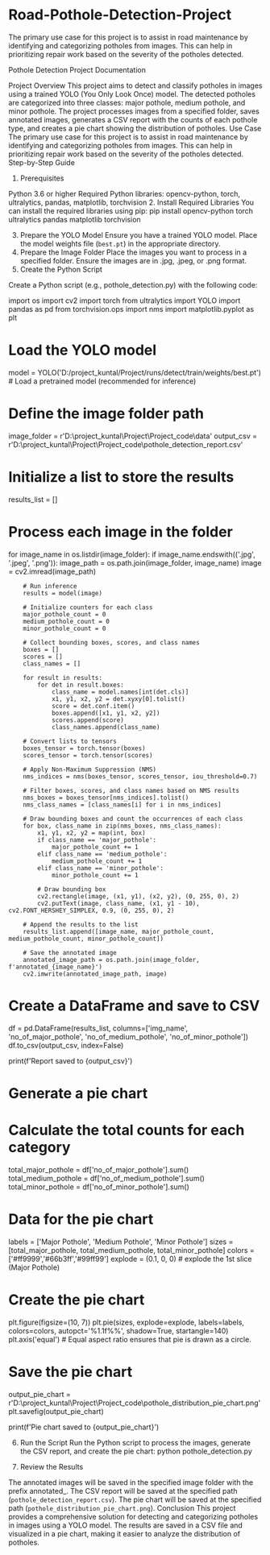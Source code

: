 # Road-Pothole-Detection-Project
The primary use case for this project is to assist in road maintenance by identifying and categorizing potholes from images. This can help in prioritizing repair work based on the severity of the potholes detected.






Pothole Detection Project Documentation

Project Overview
This project aims to detect and classify potholes in images using a trained YOLO (You Only Look Once) model. The detected potholes are categorized into three classes: major pothole, medium pothole, and minor pothole. The project processes images from a specified folder, saves annotated images, generates a CSV report with the counts of each pothole type, and creates a pie chart showing the distribution of potholes.
Use Case
The primary use case for this project is to assist in road maintenance by identifying and categorizing potholes from images. This can help in prioritizing repair work based on the severity of the potholes detected.
Step-by-Step Guide
1. Prerequisites

Python 3.6 or higher
Required Python libraries: opencv-python, torch, ultralytics, pandas, matplotlib, torchvision
2. Install Required Libraries
You can install the required libraries using pip:
pip install opencv-python torch ultralytics pandas matplotlib torchvision

3. Prepare the YOLO Model
Ensure you have a trained YOLO model. Place the model weights file (`best.pt`) in the appropriate directory.
4. Prepare the Image Folder
Place the images you want to process in a specified folder. Ensure the images are in .jpg, .jpeg, or .png format.
5. Create the Python Script
   
Create a Python script (e.g., pothole_detection.py) with the following code:

import os
import cv2
import torch
from ultralytics import YOLO
import pandas as pd
from torchvision.ops import nms
import matplotlib.pyplot as plt

# Load the YOLO model
model = YOLO('D:/project_kuntal/Project/runs/detect/train/weights/best.pt')  # Load a pretrained model (recommended for inference)

# Define the image folder path
image_folder = r'D:\project_kuntal\Project\Project_code\data'
output_csv = r'D:\project_kuntal\Project\Project_code\pothole_detection_report.csv'

# Initialize a list to store the results
results_list = []

# Process each image in the folder
for image_name in os.listdir(image_folder):
    if image_name.endswith(('.jpg', '.jpeg', '.png')):
        image_path = os.path.join(image_folder, image_name)
        image = cv2.imread(image_path)
        
        # Run inference
        results = model(image)
        
        # Initialize counters for each class
        major_pothole_count = 0
        medium_pothole_count = 0
        minor_pothole_count = 0
        
        # Collect bounding boxes, scores, and class names
        boxes = []
        scores = []
        class_names = []
        
        for result in results:
            for det in result.boxes:
                class_name = model.names[int(det.cls)]
                x1, y1, x2, y2 = det.xyxy[0].tolist()
                score = det.conf.item()
                boxes.append([x1, y1, x2, y2])
                scores.append(score)
                class_names.append(class_name)
        
        # Convert lists to tensors
        boxes_tensor = torch.tensor(boxes)
        scores_tensor = torch.tensor(scores)
        
        # Apply Non-Maximum Suppression (NMS)
        nms_indices = nms(boxes_tensor, scores_tensor, iou_threshold=0.7)
        
        # Filter boxes, scores, and class names based on NMS results
        nms_boxes = boxes_tensor[nms_indices].tolist()
        nms_class_names = [class_names[i] for i in nms_indices]
        
        # Draw bounding boxes and count the occurrences of each class
        for box, class_name in zip(nms_boxes, nms_class_names):
            x1, y1, x2, y2 = map(int, box)
            if class_name == 'major_pothole':
                major_pothole_count += 1
            elif class_name == 'medium_pothole':
                medium_pothole_count += 1
            elif class_name == 'minor_pothole':
                minor_pothole_count += 1
            
            # Draw bounding box
            cv2.rectangle(image, (x1, y1), (x2, y2), (0, 255, 0), 2)
            cv2.putText(image, class_name, (x1, y1 - 10), cv2.FONT_HERSHEY_SIMPLEX, 0.9, (0, 255, 0), 2)
        
        # Append the results to the list
        results_list.append([image_name, major_pothole_count, medium_pothole_count, minor_pothole_count])
        
        # Save the annotated image
        annotated_image_path = os.path.join(image_folder, f'annotated_{image_name}')
        cv2.imwrite(annotated_image_path, image)

# Create a DataFrame and save to CSV
df = pd.DataFrame(results_list, columns=['img_name', 'no_of_major_pothole', 'no_of_medium_pothole', 'no_of_minor_pothole'])
df.to_csv(output_csv, index=False)

print(f'Report saved to {output_csv}')

# Generate a pie chart
# Calculate the total counts for each category
total_major_pothole = df['no_of_major_pothole'].sum()
total_medium_pothole = df['no_of_medium_pothole'].sum()
total_minor_pothole = df['no_of_minor_pothole'].sum()

# Data for the pie chart
labels = ['Major Pothole', 'Medium Pothole', 'Minor Pothole']
sizes = [total_major_pothole, total_medium_pothole, total_minor_pothole]
colors = ['#ff9999','#66b3ff','#99ff99']
explode = (0.1, 0, 0)  # explode the 1st slice (Major Pothole)

# Create the pie chart
plt.figure(figsize=(10, 7))
plt.pie(sizes, explode=explode, labels=labels, colors=colors, autopct='%1.1f%%',
        shadow=True, startangle=140)
plt.axis('equal')  # Equal aspect ratio ensures that pie is drawn as a circle.

# Save the pie chart
output_pie_chart = r'D:\project_kuntal\Project\Project_code\pothole_distribution_pie_chart.png'
plt.savefig(output_pie_chart)

print(f'Pie chart saved to {output_pie_chart}')

6. Run the Script
Run the Python script to process the images, generate the CSV report, and create the pie chart:
python pothole_detection.py

7. Review the Results

The annotated images will be saved in the specified image folder with the prefix annotated_.
The CSV report will be saved at the specified path (`pothole_detection_report.csv`).
The pie chart will be saved at the specified path (`pothole_distribution_pie_chart.png`).
Conclusion
This project provides a comprehensive solution for detecting and categorizing potholes in images using a YOLO model. The results are saved in a CSV file and visualized in a pie chart, making it easier to analyze the distribution of potholes.
